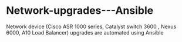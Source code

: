 # Network-upgrades---Ansible
Network device (Cisco ASR 1000 series, Catalyst switch 3600 , Nexus 6000, A10 Load Balancer) upgrades are automated using Ansible
